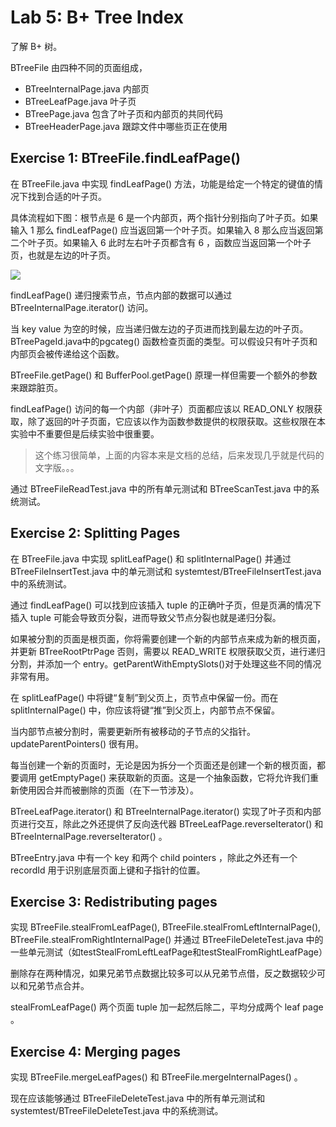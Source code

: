 # Lab 5: B+ Tree Index

了解 B+ 树。

BTreeFile 由四种不同的页面组成，

* BTreeInternalPage.java 内部页
* BTreeLeafPage.java 叶子页
* BTreePage.java 包含了叶子页和内部页的共同代码
* BTreeHeaderPage.java 跟踪文件中哪些页正在使用

## Exercise 1: BTreeFile.findLeafPage()

在 BTreeFile.java 中实现 findLeafPage() 方法，功能是给定一个特定的键值的情况下找到合适的叶子页。

具体流程如下图：根节点是 6 是一个内部页，两个指针分别指向了叶子页。如果输入 1 那么 findLeafPage() 应当返回第一个叶子页。如果输入 8 那么应当返回第二个叶子页。如果输入 6 此时左右叶子页都含有 6 ，函数应当返回第一个叶子页，也就是左边的叶子页。

![](image/index/1644485406419.png)

findLeafPage() 递归搜索节点，节点内部的数据可以通过 BTreeInternalPage.iterator() 访问。

当 key value 为空的时候，应当递归做左边的子页进而找到最左边的叶子页。BTreePageId.java中的pgcateg() 函数检查页面的类型。可以假设只有叶子页和内部页会被传递给这个函数。

BTreeFile.getPage() 和 BufferPool.getPage() 原理一样但需要一个额外的参数来跟踪脏页。

findLeafPage() 访问的每一个内部（非叶子）页面都应该以 READ_ONLY 权限获取，除了返回的叶子页面，它应该以作为函数参数提供的权限获取。这些权限在本实验中不重要但是后续实验中很重要。

> 这个练习很简单，上面的内容本来是文档的总结，后来发现几乎就是代码的文字版。。。

通过 BTreeFileReadTest.java 中的所有单元测试和 BTreeScanTest.java 中的系统测试。

## Exercise 2: Splitting Pages

在 BTreeFile.java 中实现 splitLeafPage() 和 splitInternalPage() 并通过 BTreeFileInsertTest.java 中的单元测试和 systemtest/BTreeFileInsertTest.java 中的系统测试。

通过 findLeafPage() 可以找到应该插入 tuple 的正确叶子页，但是页满的情况下插入 tuple 可能会导致页分裂，进而导致父节点分裂也就是递归分裂。

如果被分割的页面是根页面，你将需要创建一个新的内部节点来成为新的根页面，并更新 BTreeRootPtrPage
否则，需要以 READ_WRITE 权限获取父页，进行递归分割，并添加一个 entry。getParentWithEmptySlots()对于处理这些不同的情况非常有用。

在 splitLeafPage() 中将键“复制”到父页上，页节点中保留一份。而在 splitInternalPage() 中，你应该将键“推”到父页上，内部节点不保留。

当内部节点被分割时，需要更新所有被移动的子节点的父指针。updateParentPointers() 很有用。

每当创建一个新的页面时，无论是因为拆分一个页面还是创建一个新的根页面，都要调用 getEmptyPage() 来获取新的页面。这是一个抽象函数，它将允许我们重新使用因合并而被删除的页面（在下一节涉及）。

BTreeLeafPage.iterator() 和 BTreeInternalPage.iterator() 实现了叶子页和内部页进行交互，除此之外还提供了反向迭代器 BTreeLeafPage.reverseIterator() 和 BTreeInternalPage.reverseIterator() 。

BTreeEntry.java 中有一个 key 和两个 child pointers ，除此之外还有一个 recordId 用于识别底层页面上键和子指针的位置。

## Exercise 3: Redistributing pages

实现 BTreeFile.stealFromLeafPage(), BTreeFile.stealFromLeftInternalPage(), BTreeFile.stealFromRightInternalPage() 并通过 BTreeFileDeleteTest.java 中的一些单元测试（如testStealFromLeftLeafPage和testStealFromRightLeafPage）

删除存在两种情况，如果兄弟节点数据比较多可以从兄弟节点借，反之数据较少可以和兄弟节点合并。

stealFromLeafPage() 两个页面 tuple 加一起然后除二，平均分成两个 leaf page 。

## Exercise 4: Merging pages

实现 BTreeFile.mergeLeafPages() 和 BTreeFile.mergeInternalPages() 。

现在应该能够通过 BTreeFileDeleteTest.java 中的所有单元测试和 systemtest/BTreeFileDeleteTest.java 中的系统测试。

